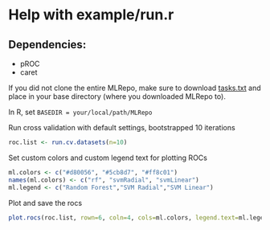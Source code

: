 # Help with example/run.r

## Dependencies:
* pROC
* caret

If you did not clone the entire MLRepo, make sure to download [tasks.txt](../tasks.txt) and place in your base directory (where you downloaded MLRepo to).

In R, set `BASEDIR = your/local/path/MLRepo`

Run cross validation with default settings, bootstrapped 10 iterations
```R
roc.list <- run.cv.datasets(n=10)
```

Set custom colors and custom legend text for plotting ROCs
```R
ml.colors <- c("#d80056", "#5cb8d7", "#ff8c01")
names(ml.colors) <- c("rf", "svmRadial", "svmLinear")
ml.legend <- c("Random Forest","SVM Radial","SVM Linear")
```

Plot and save the rocs
```R
plot.rocs(roc.list, rown=6, coln=4, cols=ml.colors, legend.text=ml.legend, outputfn="ml.rocs.pdf")
```
